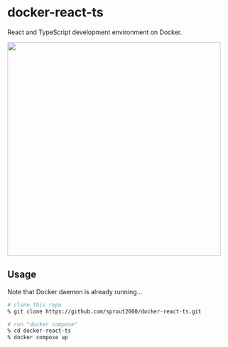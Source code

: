 # docker-react-ts

React and TypeScript development environment on Docker.

<img width="480" src="https://storage.googleapis.com/zenn-user-upload/eef7b70a7899-20230212.png" />

## Usage

Note that Docker daemon is already running...

```sh
# clone this repo
% git clone https://github.com/sprout2000/docker-react-ts.git

# run "docker compose"
% cd docker-react-ts
% docker compose up
```
